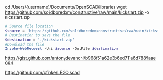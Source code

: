 
cd /Users/{username}/Documents/OpenSCAD/libraries
wget https://github.com/solidboredom/constructive/raw/main/kickstart.zip  -o kickstart.zip 

```powershell    
# Source file location
$source = 'https://github.com/solidboredom/constructive/raw/main/kickstart.zip'
# Destination to save the file
$destination = './kickstart.zip'
#Download the file
Invoke-WebRequest -Uri $source -OutFile $destination
```


https://gist.github.com/antonydevanchi/b968f61a62e3b6ed711a6d7889aae084

https://github.com/cfinke/LEGO.scad